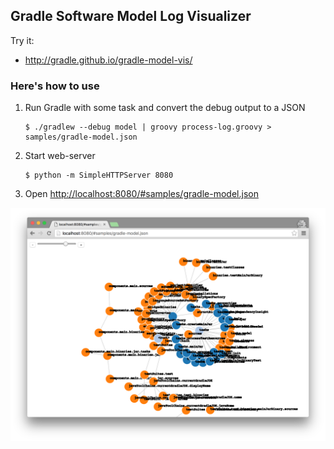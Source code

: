 ## Gradle Software Model Log Visualizer

Try it:

* http://gradle.github.io/gradle-model-vis/

### Here's how to use

1. Run Gradle with some task and convert the debug output to a JSON

    ```text
    $ ./gradlew --debug model | groovy process-log.groovy > samples/gradle-model.json
    ```

2. Start web-server

    ```text
    $ python -m SimpleHTTPServer 8080
    ```

3. Open [http://localhost:8080/#samples/gradle-model.json](http://localhost:8080/#samples/gradle-model.json)

!["./gradlew model" visualized](images/model-visualization.png)
